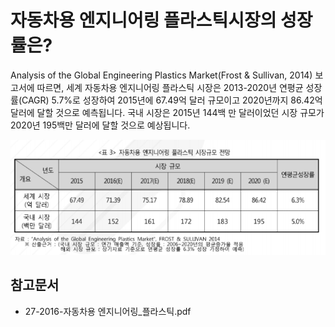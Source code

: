 # 자동차용 엔지니어링 플라스틱시장의 성장률은?

 Analysis of the Global Engineering Plastics Market(Frost & Sullivan, 2014) 보고서에 따르면, 세계
자동차용 엔지니어링 플라스틱 시장은 2013-2020년 연평균 성장률(CAGR) 5.7%로 성장하여 2015년에
67.49억 달러 규모이고 2020년까지 86.42억 달러에 달할 것으로 예측됩니다. 국내 시장은 2015년 144백
만 달러이었던 시장 규모가 2020년 195백만 달러에 달할 것으로 예상됩니다.

![](./images/자동차용엔지니어링플라스틱_Q14_1_4.PNG) 

## 참고문서
- 27-2016-자동차용 엔지니어링_플라스틱.pdf